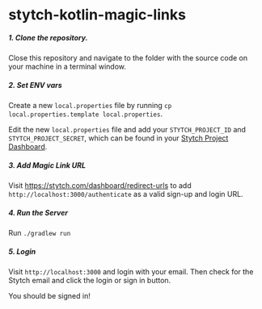 # stytch-kotlin-magic-links

##### 1. Clone the repository.

Close this repository and navigate to the folder with the source code on your machine in a terminal window.

##### 2. Set ENV vars

Create a new `local.properties` file by running `cp local.properties.template local.properties`.

Edit the new `local.properties` file and add your `STYTCH_PROJECT_ID` and `STYTCH_PROJECT_SECRET`, which can be found in your [Stytch Project Dashboard](https://stytch.com/dashboard/api-keys).

##### 3. Add Magic Link URL

Visit https://stytch.com/dashboard/redirect-urls to add `http://localhost:3000/authenticate` as a valid sign-up and login URL.

##### 4. Run the Server

Run `./gradlew run`

##### 5. Login

Visit `http://localhost:3000` and login with your email. Then check for the Stytch email and click the login or sign in button.

You should be signed in!
